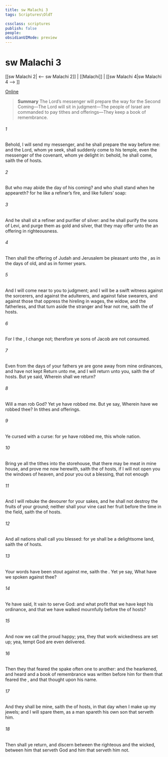 ```yaml
---
title: sw Malachi 3
tags: Scriptures\OldT

cssclass: scriptures
publish: false
people:
obsidianUIMode: preview
---
```


# sw Malachi 3
[[sw Malachi 2| <-- sw Malachi 2]] | [[Malachi]] | [[sw Malachi 4|sw Malachi 4 --> ]]

[Online](https://churchofjesuschrist.org/study/scriptures/ot/mal/3?lang=eng)

> __Summary__
The Lord’s messenger will prepare the way for the Second Coming—The Lord will sit in judgment—The people of Israel are commanded to pay tithes and offerings—They keep a book of remembrance.

###### 1 
Behold, I will send my messenger, and he shall prepare the way before me: and the Lord, whom ye seek, shall suddenly come to his temple, even the messenger of the covenant, whom ye delight in: behold, he shall come, saith the  of hosts.

###### 2 
But who may abide the day of his coming? and who shall stand when he appeareth? for he  like a refiner’s fire, and like fullers’ soap:

###### 3 
And he shall sit  a refiner and purifier of silver: and he shall purify the sons of Levi, and purge them as gold and silver, that they may offer unto the  an offering in righteousness.

###### 4 
Then shall the offering of Judah and Jerusalem be pleasant unto the , as in the days of old, and as in former years.

###### 5 
And I will come near to you to judgment; and I will be a swift witness against the sorcerers, and against the adulterers, and against false swearers, and against those that oppress the hireling in  wages, the widow, and the fatherless, and that turn aside the stranger  and fear not me, saith the  of hosts.

###### 6 
For I  the , I change not; therefore ye sons of Jacob are not consumed.

###### 7 
Even from the days of your fathers ye are gone away from mine ordinances, and have not kept  Return unto me, and I will return unto you, saith the  of hosts. But ye said, Wherein shall we return?

###### 8 
Will a man rob God? Yet ye have robbed me. But ye say, Wherein have we robbed thee? In tithes and offerings.

###### 9 
Ye  cursed with a curse: for ye have robbed me,  this whole nation.

###### 10 
Bring ye all the tithes into the storehouse, that there may be meat in mine house, and prove me now herewith, saith the  of hosts, if I will not open you the windows of heaven, and pour you out a blessing, that  not  enough 

###### 11 
And I will rebuke the devourer for your sakes, and he shall not destroy the fruits of your ground; neither shall your vine cast her fruit before the time in the field, saith the  of hosts.

###### 12 
And all nations shall call you blessed: for ye shall be a delightsome land, saith the  of hosts.

###### 13 
Your words have been stout against me, saith the . Yet ye say, What have we spoken  against thee?

###### 14 
Ye have said, It  vain to serve God: and what profit  that we have kept his ordinance, and that we have walked mournfully before the  of hosts?

###### 15 
And now we call the proud happy; yea, they that work wickedness are set up; yea,  tempt God are even delivered.

###### 16 
Then they that feared the  spake often one to another: and the  hearkened, and heard  and a book of remembrance was written before him for them that feared the , and that thought upon his name.

###### 17 
And they shall be mine, saith the  of hosts, in that day when I make up my jewels; and I will spare them, as a man spareth his own son that serveth him.

###### 18 
Then shall ye return, and discern between the righteous and the wicked, between him that serveth God and him that serveth him not.


